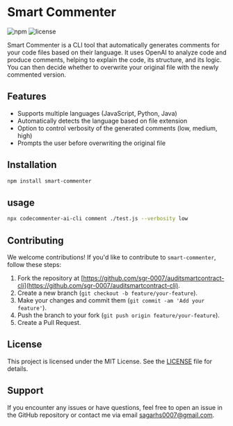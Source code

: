 # Smart Commenter

![npm](https://img.shields.io/npm/v/smart-commenter)
![license](https://img.shields.io/npm/l/smart-commenter)

Smart Commenter is a CLI tool that automatically generates comments for your code files based on their language. It uses OpenAI to analyze code and produce comments, helping to explain the code, its structure, and its logic. You can then decide whether to overwrite your original file with the newly commented version.

## Features

- Supports multiple languages (JavaScript, Python, Java)
- Automatically detects the language based on file extension
- Option to control verbosity of the generated comments (low, medium, high)
- Prompts the user before overwriting the original file

## Installation

```bash
npm install smart-commenter
```
## usage

```bash
npx codecommenter-ai-cli comment ./test.js --verbosity low 
```

## Contributing

We welcome contributions! If you'd like to contribute to `smart-commenter`, follow these steps:

1. Fork the repository at [https://github.com/sgr-0007/auditsmartcontract-cli](https://github.com/sgr-0007/auditsmartcontract-cli).
2. Create a new branch (`git checkout -b feature/your-feature`).
3. Make your changes and commit them (`git commit -am 'Add your feature'`).
4. Push the branch to your fork (`git push origin feature/your-feature`).
5. Create a Pull Request.

## License

This project is licensed under the MIT License. See the [LICENSE](./LICENSE) file for details.

## Support

If you encounter any issues or have questions, feel free to open an issue in the GitHub repository or contact me via email sagarhs0007@gmail.com.
